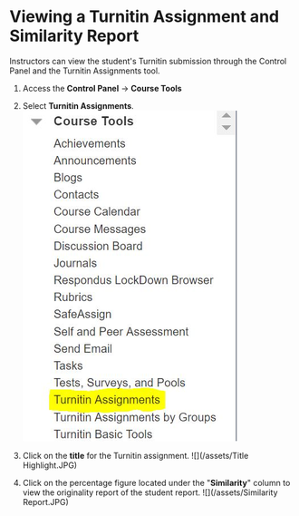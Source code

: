 # Viewing a Turnitin Assignment and Similarity Report 

​Instructors can view the student's Turnitin submission through the Control Panel and the Turnitin Assignments tool.

1. Access the **Control Panel​** -&gt; **Course Tools**

2. Select **Turnitin Assignments**.
    ![](/assets/Capture2.JPG)

3. Click on the **title​** for the Turnitin assignment.
    ![](/assets/Title Highlight.JPG)

4. Click on the percentage figure located under the "**Similarity**​" column to view the originality report of the student report.
    ![](/assets/Similarity Report.JPG)



